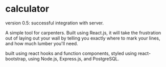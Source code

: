 # calculator
version 0.5: successful integration with server.

A simple tool for carpenters. Built using React.js, it will take the frustration out of laying out your wall by telling you exactly where to mark your lines, and how much lumber you'll need. 

built using react hooks and function components, styled using react-bootstrap, using Node.js, Express.js, and PostgreSQL.

